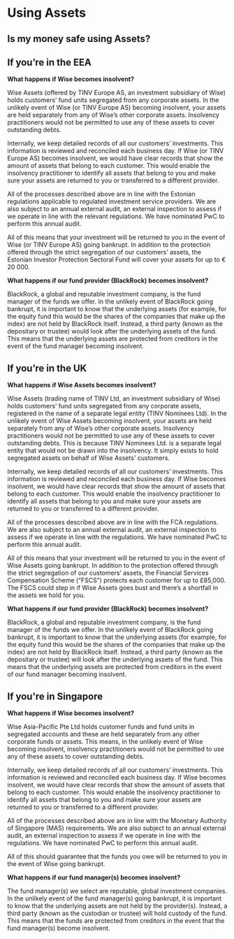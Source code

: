 # Using Assets  
## Is my money safe using Assets?  
## If you’re in the EEA

**What happens if Wise becomes insolvent?**

Wise Assets (offered by TINV Europe AS, an investment subsidiary of Wise) holds customers’ fund units segregated from any corporate assets. In the unlikely event of Wise (or TINV Europe AS) becoming insolvent, your assets are held separately from any of Wise’s other corporate assets. Insolvency practitioners would not be permitted to use any of these assets to cover outstanding debts. 

Internally, we keep detailed records of all our customers’ investments. This information is reviewed and reconciled each business day. If Wise (or TINV Europe AS) becomes insolvent, we would have clear records that show the amount of assets that belong to each customer. This would enable the insolvency practitioner to identify all assets that belong to you and make sure your assets are returned to you or transferred to a different provider. 

All of the processes described above are in line with the Estonian regulations applicable to regulated investment service providers. We are also subject to an annual external audit, an external inspection to assess if we operate in line with the relevant regulations. We have nominated PwC to perform this annual audit. 

All of this means that your investment will be returned to you in the event of Wise (or TINV Europe AS) going bankrupt. In addition to the protection offered through the strict segregation of our customers’ assets, the Estonian Investor Protection Sectoral Fund will cover your assets for up to € 20 000. 

**What happens if our fund provider (BlackRock) becomes insolvent?**

BlackRock, a global and reputable investment company, is the fund manager of the funds we offer. In the unlikely event of BlackRock going bankrupt, it is important to know that the underlying assets (for example, for the equity fund this would be the shares of the companies that make up the index) are not held by BlackRock itself. Instead, a third party (known as the depositary or trustee) would look after the underlying assets of the fund. This means that the underlying assets are protected from creditors in the event of the fund manager becoming insolvent. 

## If you’re in the UK 

**What happens if Wise Assets becomes insolvent?**

Wise Assets (trading name of TINV Ltd, an investment subsidiary of Wise) holds customers’ fund units segregated from any corporate assets, registered in the name of a separate legal entity (TINV Nominees Ltd). In the unlikely event of Wise Assets becoming insolvent, your assets are held separately from any of Wise’s other corporate assets. Insolvency practitioners would not be permitted to use any of these assets to cover outstanding debts. This is because TINV Nominees Ltd. is a separate legal entity that would not be drawn into the insolvency. It simply exists to hold segregated assets on behalf of Wise Assets' customers. 

Internally, we keep detailed records of all our customers’ investments. This information is reviewed and reconciled each business day. If Wise becomes insolvent, we would have clear records that show the amount of assets that belong to each customer. This would enable the insolvency practitioner to identify all assets that belong to you and make sure your assets are returned to you or transferred to a different provider. 

All of the processes described above are in line with the FCA regulations. We are also subject to an annual external audit, an external inspection to assess if we operate in line with the regulations. We have nominated PwC to perform this annual audit. 

All of this means that your investment will be returned to you in the event of Wise Assets going bankrupt. In addition to the protection offered through the strict segregation of our customers’ assets, the Financial Services Compensation Scheme (“FSCS”) protects each customer for up to £85,000. The FSCS could step in if Wise Assets goes bust and there’s a shortfall in the assets we hold for you. 

**What happens if our fund provider (BlackRock) becomes insolvent?**

BlackRock, a global and reputable investment company, is the fund manager of the funds we offer. In the unlikely event of BlackRock going bankrupt, it is important to know that the underlying assets (for example, for the equity fund this would be the shares of the companies that make up the index) are not held by BlackRock itself. Instead, a third party (known as the depositary or trustee) will look after the underlying assets of the fund. This means that the underlying assets are protected from creditors in the event of our fund manager becoming insolvent. 

## If you're in Singapore

 **What happens if Wise becomes insolvent?**

Wise Asia-Pacific Pte Ltd holds customer funds and fund units in segregated accounts and these are held separately from any other corporate funds or assets. This means, in the unlikely event of Wise becoming insolvent, insolvency practitioners would not be permitted to use any of these assets to cover outstanding debts.

Internally, we keep detailed records of all our customers’ investments. This information is reviewed and reconciled each business day. If Wise becomes insolvent, we would have clear records that show the amount of assets that belong to each customer. This would enable the insolvency practitioner to identify all assets that belong to you and make sure your assets are returned to you or transferred to a different provider. 

All of the processes described above are in line with the Monetary Authority of Singapore (MAS) requirements. We are also subject to an annual external audit, an external inspection to assess if we operate in line with the regulations. We have nominated PwC to perform this annual audit. 

All of this should guarantee that the funds you owe will be returned to you in the event of Wise going bankrupt.

 **What happens if our fund manager(s) becomes insolvent?**

The fund manager(s) we select are reputable, global investment companies. In the unlikely event of the fund manager(s) going bankrupt, it is important to know that the underlying assets are not held by the provider(s). Instead, a third party (known as the custodian or trustee) will hold custody of the fund. This means that the funds are protected from creditors in the event that the fund manager(s) become insolvent.